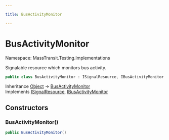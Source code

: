 ```yaml
---

title: BusActivityMonitor

---
```


# BusActivityMonitor

Namespace: MassTransit.Testing.Implementations

Signalable resource which monitors bus activity.

```csharp
public class BusActivityMonitor : ISignalResource, IBusActivityMonitor
```

Inheritance [Object](https://learn.microsoft.com/en-us/dotnet/api/system.object) → [BusActivityMonitor](../masstransit-testing-implementations/busactivitymonitor)<br/>
Implements [ISignalResource](../masstransit-testing-implementations/isignalresource), [IBusActivityMonitor](../masstransit-testing-implementations/ibusactivitymonitor)

## Constructors

### **BusActivityMonitor()**

```csharp
public BusActivityMonitor()
```
